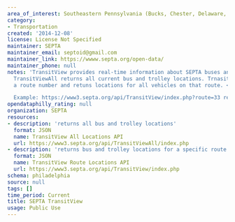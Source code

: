 ```yaml
---
area_of_interest: Southeastern Pennsylvania (Bucks, Chester, Delaware, Montgomery, Philadelphia counties)
category:
- Transportation
created: '2014-12-08'
license: License Not Specified
maintainer: SEPTA
maintainer_email: septoid@gmail.com
maintainer_link: https://wwww.septa.org/open-data/
maintainer_phone: null
notes: 'TransitView provides real-time information about SEPTA buses and trolleys. 
  TransitViewAll returns all current bus and trolley locations. TrnasitView accepts
  a route number and retuns locations for all vehicles on that route. <br><br>

  Example: https://www3.septa.org/api/TransitView/index.php?route=33 returns all vehicles on bus route 33' 
opendataphilly_rating: null
organization: SEPTA
resources:
- description: 'returns all bus and trolley locations'
  format: JSON
  name: TransitView All Locations API
  url: https://www3.septa.org/api/TransitViewAll/index.php
- description: 'returns bus and trolley locations for a specific route number'
  format: JSON
  name: TransitView Route Locations API
  url: https://www3.septa.org/api/TransitView/index.php
schema: philadelphia
source: null
tags: []
time_period: Current
title: SEPTA TransitView
usage: Public Use
---
```

